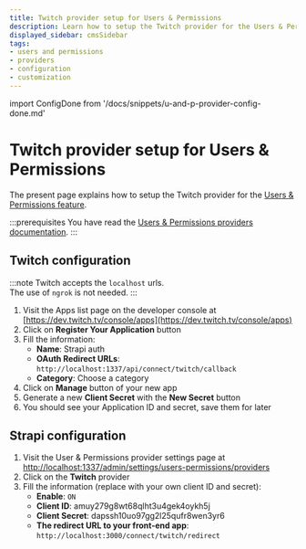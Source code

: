 ```yaml
---
title: Twitch provider setup for Users & Permissions
description: Learn how to setup the Twitch provider for the Users & Permissions feature.
displayed_sidebar: cmsSidebar
tags:
- users and permissions
- providers
- configuration
- customization
---
```


import ConfigDone from '/docs/snippets/u-and-p-provider-config-done.md'

# Twitch provider setup for Users & Permissions

The present page explains how to setup the Twitch provider for the [Users & Permissions feature](/cms/features/users-permissions).

:::prerequisites
You have read the [Users & Permissions providers documentation](/cms/configurations/users-and-permissions-providers).
:::

## Twitch configuration

:::note
Twitch accepts the `localhost` urls. <br/>
The use of `ngrok` is not needed.
:::

1. Visit the Apps list page on the developer console at [https://dev.twitch.tv/console/apps](https://dev.twitch.tv/console/apps)
2. Click on **Register Your Application** button
3. Fill the information:
   - **Name**: Strapi auth
   - **OAuth Redirect URLs**: `http://localhost:1337/api/connect/twitch/callback`
   - **Category**: Choose a category
4. Click on **Manage** button of your new app
5. Generate a new **Client Secret** with the **New Secret** button
6. You should see your Application ID and secret, save them for later

## Strapi configuration

1. Visit the User & Permissions provider settings page at [http://localhost:1337/admin/settings/users-permissions/providers](http://localhost:1337/admin/settings/users-permissions/providers)
2. Click on the **Twitch** provider
3. Fill the information (replace with your own client ID and secret):
   - **Enable**: `ON`
   - **Client ID**: amuy279g8wt68qlht3u4gek4oykh5j
   - **Client Secret**: dapssh10uo97gg2l25qufr8wen3yr6
   - **The redirect URL to your front-end app**: `http://localhost:3000/connect/twitch/redirect`

<ConfigDone />
